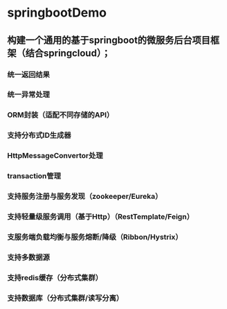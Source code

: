 # springbootDemo
## 构建一个通用的基于springboot的微服务后台项目框架（结合springcloud）；
### 统一返回结果
### 统一异常处理
### ORM封装（适配不同存储的API）
### 支持分布式ID生成器
### HttpMessageConvertor处理
### transaction管理
### 支持服务注册与服务发现（zookeeper/Eureka）
### 支持轻量级服务调用（基于Http）（RestTemplate/Feign）
### 支服务端负载均衡与服务熔断/降级（Ribbon/Hystrix）
### 支持多数据源
### 支持redis缓存（分布式集群）
### 支持数据库（分布式集群/读写分离）
